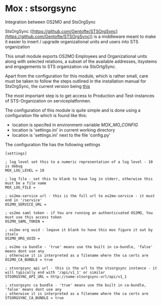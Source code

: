 # Mox : stsorgsync

Integration between OS2MO and StsOrgSync

StsOrgSync ([https://github.com/Gentofte/STSOrgSync](https://github.com/Gentofte/STSOrgSync)) is a middleware meant to make it easier to 
insert / upgrade organizational units and users into STS organization

This small module exports OS2MO Employees and Organizational units along with selected relations, a subset of the available addresses, itsystems and engagements to STS organization via StsOrtgSync.

Apart from the configuration for this module, which is rather small, care must be taken to follow the steps outlined in the installation manual for StsOrgSync, 
the current version being [this](https://github.com/Gentofte/STSOrgSync/raw/master/Documentation/Installation%20Guide.docx)

The most important step is to get access to Production and Test-instances of STS-Organization on serviceplatformen.

The configuration of this module is quite simple and is done using a configuration file which is found like this:

* location is specifed in environment-variable *MOX_MO_CONFIG*
* location is 'settings.ini' in current working directory
* location is 'settings.ini' next to the file 'config.py'


The configuration file has the following settings

    [settings]

    ; log level set this to a numeric representation of a log level - 10 is debug
    MOX_LOG_LEVEL = 10 

    ; log file - set this to blank to have log in stderr, otherwise this must be a file name 
    MOX_LOG_FILE =

    ; os2mo-service url - this is the full url to os2mo-service - it must end in '/service'
    OS2MO_SERVICE_URL = 

    ; os2mo saml token - if You are running an authenticvated OS2MO, You must use this access token
    OS2MO_SAML_TOKEN =

    ; os2mo org uuid - leqave it blank to have this mox figure it out by itselv 
    OS2MO_ORG_UUID = 
    
    ; os2mo ca bundle - 'true' means use the built in ca-bundle, 'false' means dont use any
    ; otherwise it is interpreted as a filename where the ca certs are
    OS2MO_CA_BUNDLE = true

    ; stsorgsync api url - this is the url to the stsorgsync instance - it will typically end with '/api/v1_1' or similar 
    STSORGSYNC_API_URL = http://some-stsorgsync-url/api/v1_1

    ; stsorgsync ca bundle - 'true' means use the built in ca-bundle, 'false' means dont use any
    ; otherwise it is interpreted as a filename where the ca certs are
    STSORGSYNC_CA_BUNDLE = true


